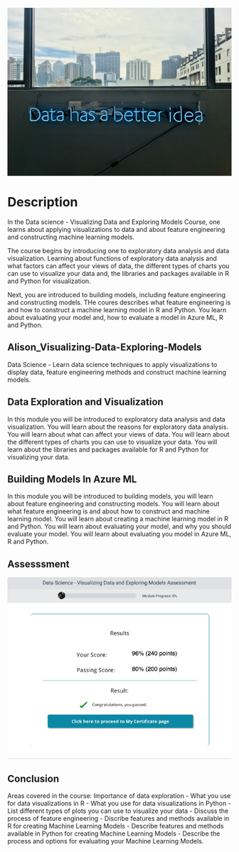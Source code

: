 ![](image/dta.png)

# Description
In the Data science - Visualizing Data and Exploring Models Course, one learns about applying visualizations to data and about feature engineering and constructing machine learning models. 

The course begins by introducing one to exploratory data analysis and data visualization. Learning about functions of exploratory data analysis and what factors can affect your views of data, the different types of charts you can use to visualize your data and, the libraries and packages available in R and Python for visualization. 

Next, you are introduced to building models, including feature engineering and constructing models. THe coures describes what feature engineering is and how to construct a machine learning model in R and Python. You learn about evaluating your model and, how to evaluate a model in Azure ML, R and Python.

## Alison_Visualizing-Data-Exploring-Models
Data Science - Learn data science techniques to apply visualizations to display data, feature engineering methods and construct machine learning models.

## Data Exploration and Visualization
In this module you will be introduced to exploratory data analysis and data visualization. You will learn about the reasons for exploratory data analysis. You will learn about what can affect your views of data. You will learn about the different types of charts you can use to visualize your data. You will learn about the libraries and packages available for R and Python for visualizing your data.

## Building Models In Azure ML
In this module you will be introduced to building models, you will learn about feature engineering and constructing models. You will learn about what feature engineering is and about how to construct and machine learning model. You will learn about creating a machine learning model in R and Python. You will learn about evaluating your model, and why you should evaluate your model. You will learn about evaluating you model in Azure ML, R and Python.

## Assesssment
![](image/Results.png)

## Conclusion
Areas covered in the course: Importance of data exploration - What you use for data visualizations in R - What you use for data visualizations in Python - List different types of plots you can use to visualize your data - Discuss the process of feature engineering - Discribe features and methods available in R for creating Machine Learning Models - Describe features and methods available in Python for creating Machine Learning Models - Describe the process and options for evaluating your Machine Learning Models.
